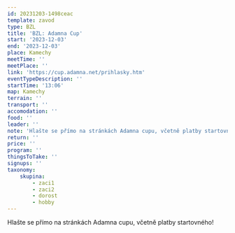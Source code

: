 ```yaml
---
id: 20231203-1498ceac
template: zavod
type: BZL
title: 'BZL: Adamna Cup'
start: '2023-12-03'
end: '2023-12-03'
place: Kamechy
meetTime: ''
meetPlace: ''
link: 'https://cup.adamna.net/prihlasky.htm'
eventTypeDescription: ''
startTime: '13:06'
map: Kamechy
terrain: ''
transport: ''
accomodation: ''
food: ''
leader: ''
note: 'Hlašte se přímo na stránkách Adamna cupu, včetně platby startovného!'
return: ''
price: ''
program: ''
thingsToTake: ''
signups: ''
taxonomy:
    skupina:
        - zaci1
        - zaci2
        - dorost
        - hobby
---
```


Hlašte se přímo na stránkách Adamna cupu, včetně platby startovného!
